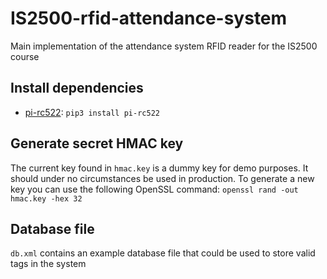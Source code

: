 # IS2500-rfid-attendance-system
Main implementation of the attendance system RFID reader for the IS2500 course

## Install dependencies
- [pi-rc522](https://github.com/ondryaso/pi-rc522): `pip3 install pi-rc522`

## Generate secret HMAC key
The current key found in `hmac.key` is a dummy key for demo purposes.
It should under no circumstances be used in production.
To generate a new key you can use the following OpenSSL command:
`openssl rand -out hmac.key -hex 32`

## Database file
`db.xml` contains an example database file that could be used to store
valid tags in the system
